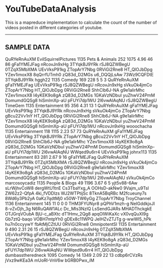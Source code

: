 # YouTubeDataAnalysis
This is a mapreduce implementation to calculate the count of the number of videos posted in different categories of youtube.


---------------
SAMPLE DATA
---------------
QuRYeRnAuXM	EvilSquirrelPictures	1135	Pets & Animals	252	1075	4.96	46	86	gFa1YMEJFag	nRcovJn9xHg	3TYqkBJ9YRk	rSJ8QZWBegU	0TZqX5MbXMA	UEvVksP91kg	ZTopArY7Nbg	0RViGi2Rne8	HT_QlOJbDpg	YZev1imoxX8	8qQrrfUTmh0	zQ83d_D2MGs	u6_DQQjLsAw	73Wz9CQFDtE
3TYqkBJ9YRk	hggh22	1135	Comedy	169	228	5	5	3	QuRYeRnAuXM	gFa1YMEJFag	UEvVksP91kg	rSJ8QZWBegU	nRcovJn9xHg	sVkuOk4jmCo	ZTopArY7Nbg	HT_QlOJbDpg	0RViGi2Rne8	ShhClb6J-NA	g9e1alirMhc	YZev1imoxX8	I4yKEK9o8gA	zQ83d_D2MGs	1GKaVzNDbuI	yuZhwV24PmM	DomumdGQSg8	hiSmlmXp-aU	pFUYi7dp1WU	2l6vwAIAqNU
rSJ8QZWBegU	TimeGem	1135	Entertainment	95	356	4.31	13	1	QuRYeRnAuXM	gFa1YMEJFag	UEvVksP91kg	3TYqkBJ9YRk	nRcovJn9xHg	sVkuOk4jmCo	ZTopArY7Nbg	gBcu22Vv1nY	HT_QlOJbDpg	0RViGi2Rne8	ShhClb6J-NA	g9e1alirMhc	YZev1imoxX8	I4yKEK9o8gA	zQ83d_D2MGs	1GKaVzNDbuI	yuZhwV24PmM	DomumdGQSg8	hiSmlmXp-aU	pFUYi7dp1WU
nRcovJn9xHg	wooochacha	1135	Entertainment	118	1115	2.23	57	73	QuRYeRnAuXM	gFa1YMEJFag	UEvVksP91kg	3TYqkBJ9YRk	ZTopArY7Nbg	gBcu22Vv1nY	HT_QlOJbDpg	0RViGi2Rne8	ShhClb6J-NA	g9e1alirMhc	YZev1imoxX8	I4yKEK9o8gA	zQ83d_D2MGs	1GKaVzNDbuI	yuZhwV24PmM	DomumdGQSg8	hiSmlmXp-aU	pFUYi7dp1WU	2l6vwAIAqNU	WWqed9u6rr4
UEvVksP91kg	johnx113	1135	Entertainment	83	281	2.67	9	16	gFa1YMEJFag	QuRYeRnAuXM	3TYqkBJ9YRk	0TZqX5MbXMA	rSJ8QZWBegU	nRcovJn9xHg	sVkuOk4jmCo	ZTopArY7Nbg	HT_QlOJbDpg	0RViGi2Rne8	g9e1alirMhc	YZev1imoxX8	I4yKEK9o8gA	zQ83d_D2MGs	1GKaVzNDbuI	yuZhwV24PmM	DomumdGQSg8	hiSmlmXp-aU	pFUYi7dp1WU	2l6vwAIAqNU
sVkuOk4jmCo	marcosoycadiz	1135	People & Blogs	49	1196	3.67	6	5	yjt5v88-6Aw	sLrWjhvCoW8	dergWtU1tnE	Cs3TbaYxg_A	OOHsD-akNw0	9Vajm_u9TsI	ZW62z2-QfpA	4ki_fVDDlzs	WJ2WTPtijSc	8TknA5BqRBc	M2fcueuny7s	8Wd6y3Pb2yA	0aKz7qdtMj0	x50W-TW6yGg
ZTopArY7Nbg	TroyChannel	1136	Entertainment	145	11	0	0	0	THM3FYUNyr8	pQPhV1mzh-g	NeIGddkjxJI	8-vZvDjh_3g	N6RuQAW1ALc	Dc_MIs3NzIQ	LsSendGJARs	MHADThckgkE	OTJGrqVOubA	BjU-c_aBXtc	dT1Hmv_2Qg8	apqOIWiKaXc	vX0vqQuXI9g	Gb7ztQ-baqo	VOBH7mtpYh0	gDEx8c11WPQ	JeIHZvZTJTg	g-wwWl5_hPk	hu7n0ccyywY	fbAtMjCZtUU
0RViGi2Rne8	OmnipotentSI	1135	Entertainment	9	490	2.31	26	15	rSJ8QZWBegU	nRcovJn9xHg	0TZqX5MbXMA	UEvVksP91kg	gFa1YMEJFag	QuRYeRnAuXM	3TYqkBJ9YRk	HT_QlOJbDpg	ZTopArY7Nbg	g9e1alirMhc	YZev1imoxX8	I4yKEK9o8gA	zQ83d_D2MGs	1GKaVzNDbuI	yuZhwV24PmM	DomumdGQSg8	hiSmlmXp-aU	pFUYi7dp1WU	2l6vwAIAqNU	WWqed9u6rr4
HT_QlOJbDpg	dumbasstheredneck	1095	Comedy	14	1349	2.09	22	13	cdbp6rCVzRs	jVxz9wKEa3A	mUoRI-VnV6w	bGRB0Pwx_iM	
